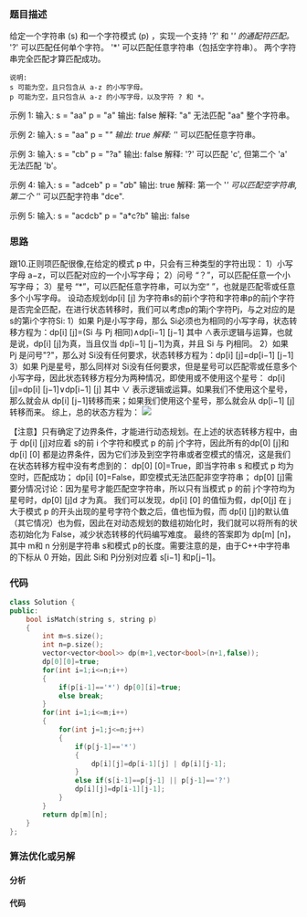 ### 题目描述

给定一个字符串 (s) 和一个字符模式 (p) ，实现一个支持 '?' 和 '*' 的通配符匹配。*
'?' 可以匹配任何单个字符。
'*' 可以匹配任意字符串（包括空字符串）。
两个字符串完全匹配才算匹配成功。


	说明:
	s 可能为空，且只包含从 a-z 的小写字母。
	p 可能为空，且只包含从 a-z 的小写字母，以及字符 ? 和 *。

示例 1:
输入:
s = "aa"
p = "a"
输出: false
解释: "a" 无法匹配 "aa" 整个字符串。

示例 2:
输入:
s = "aa"
p = "*"
输出: true
解释: '*' 可以匹配任意字符串。

示例 3:
输入:
s = "cb"
p = "?a"
输出: false
解释: '?' 可以匹配 'c', 但第二个 'a' 无法匹配 'b'。

示例 4:
输入:
s = "adceb"
p = "*a*b"
输出: true
解释: 第一个 '*' 可以匹配空字符串, 第二个 '*' 可以匹配字符串 "dce".

示例 5:
输入:
s = "acdcb"
p = "a*c?b"
输出: false

### 思路

跟10.正则项匹配很像,在给定的模式 p 中，只会有三种类型的字符出现：
1）小写字母 a−z，可以匹配对应的一个小写字母；
2）问号 “？”，可以匹配任意一个小写字母；
3）星号 “*”，可以匹配任意字符串，可以为空“ ”，也就是匹配零或任意多个小写字母。
设动态规划dp[i] [j] 为字符串s的前i个字符和字符串p的前j个字符是否完全匹配，在进行状态转移时，我们可以考虑p的第j个字符Pj，与之对应的是s的第i个字符Si:
1）如果 Pj是小写字母，那么 Si必须也为相同的小写字母，状态转移方程为：dp[i] [j]=(Si 与 Pj 相同)∧dp[i−1] [j−1]
其中 ∧表示逻辑与运算，也就是说，dp[i] [j]为真，当且仅当 dp[i−1] [j−1]为真，并且 Si 与 Pj相同。
2）如果 Pj 是问号"?"，那么对 Si没有任何要求，状态转移方程为：dp[i] [j]=dp[i−1] [j−1]
3）如果 Pj是星号，那么同样对 Si没有任何要求，但是星号可以匹配零或任意多个小写字母，因此状态转移方程分为两种情况，即使用或不使用这个星号：
dp[i] [j]=dp[i] [j−1]∨dp[i−1] [j]
其中 ∨ 表示逻辑或运算。如果我们不使用这个星号，那么就会从 dp[i] [j−1]转移而来；如果我们使用这个星号，那么就会从 dp[i−1] [j] 转移而来。
综上，总的状态方程为：
![](D:\github\Leetcode\字符串\44.状态转移方程.png)

【注意】只有确定了边界条件，才能进行动态规划。在上述的状态转移方程中，由于 dp[i] [j]对应着 s的前 i 个字符和模式 p 的前 j个字符，因此所有的dp[0] [j]和 dp[i] [0] 都是边界条件，因为它们涉及到空字符串或者空模式的情况，这是我们在状态转移方程中没有考虑到的：
dp[0] [0]=True，即当字符串 s 和模式 p 均为空时，匹配成功；
dp[i] [0]=False，即空模式无法匹配非空字符串；
dp[0] [j]需要分情况讨论：因为星号才能匹配空字符串，所以只有当模式 p 的前 j个字符均为星号时，dp[0] [j]d 才为真。
我们可以发现，dp[i] [0] 的值恒为假，dp[0[j] 在 j 大于模式 p 的开头出现的星号字符个数之后，值也恒为假，而 dp[i] [j]的默认值（其它情况）也为假，因此在对动态规划的数组初始化时，我们就可以将所有的状态初始化为 False，减少状态转移的代码编写难度。
最终的答案即为 dp[m] [n]，其中 m和 n 分别是字符串 s和模式 p的长度。需要注意的是，由于C++中字符串的下标从 0 开始，因此 Si和 Pj分别对应着 s[i−1] 和p[j−1]。

### 代码

```c++
class Solution {
public:
    bool isMatch(string s, string p) 
    {
        int m=s.size();
        int n=p.size();
        vector<vector<bool>> dp(m+1,vector<bool>(n+1,false));
        dp[0][0]=true;
        for(int i=1;i<=n;i++)
        {
            if(p[i-1]=='*') dp[0][i]=true;
            else break;
        }
        for(int i=1;i<=m;i++)
        {
            for(int j=1;j<=n;j++)
            {
                if(p[j-1]=='*')
                {
                    dp[i][j]=dp[i-1][j] | dp[i][j-1];
                }
                else if(s[i-1]==p[j-1] || p[j-1]=='?')
                dp[i][j]=dp[i-1][j-1];
            }
        }
        return dp[m][n];
    }
};
```

### 算法优化或另解

#### 分析



#### 代码

```c++

```

